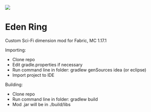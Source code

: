 [![](https://jitpack.io/v/paulevsGitch/EdenRing.svg)](https://jitpack.io/#paulevsGitch/EdenRing)

# Eden Ring

Custom Sci-Fi dimension mod for Fabric, MC 1.17.1

Importing:

* Clone repo
* Edit gradle.properties if necessary
* Run command line in folder: gradlew genSources idea (or eclipse)
* Import project to IDE

Building:

* Clone repo
* Run command line in folder: gradlew build
* Mod .jar will be in ./build/libs

